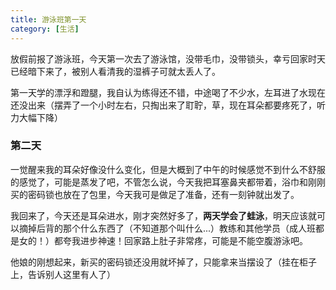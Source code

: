 ```yaml
---
title: 游泳班第一天
category: [生活]
---
```


放假前报了游泳班，今天第一次去了游泳馆，没带毛巾，没带锁头，幸亏回家时天已经暗下来了，被别人看清我的湿裤子可就太丢人了。

第一天学的漂浮和蹬腿，我自认为练得还不错，中途喝了不少水，左耳进了水现在还没出来（摆弄了一个小时左右，只掏出来了耵聍，草，现在耳朵都要疼死了，听力大幅下降）

###  第二天

一觉醒来我的耳朵好像没什么变化，但是大概到了中午的时候感觉不到什么不舒服的感觉了，可能是蒸发了吧，不管怎么说，今天我把耳塞鼻夹都带着，浴巾和刚刚买的密码锁也放在了包里，今天我可是做足了准备，还有一刻钟就出发了。

我回来了，今天还是耳朵进水，刚才突然好多了，**两天学会了蛙泳**，明天应该就可以摘掉后背的那个什么东西了（不知道那个叫什么...）教练和其他学员（成人班都是女的！）都夸我进步神速！回家路上肚子非常疼，可能是不能空腹游泳吧。

他娘的刚想起来，新买的密码锁还没用就坏掉了，只能拿来当摆设了（挂在柜子上，告诉别人这里有人了）